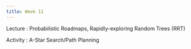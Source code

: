 ```yaml
---
title: Week 11
---
```


Lecture
: Probabilistic Roadmaps, Rapidly-exploring Random Trees (RRT)

Activity
: A-Star Search/Path Planning
